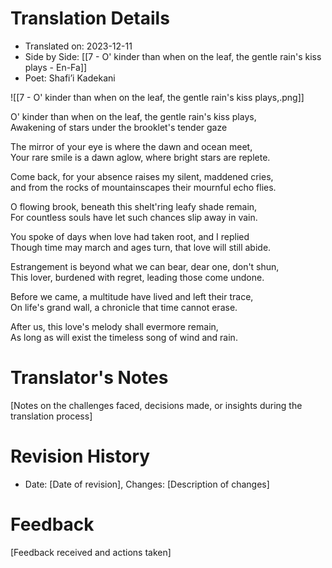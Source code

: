 # Translation Details
- Translated on: 2023-12-11    
- Side by Side: [[7 - O' kinder than when on the leaf, the gentle rain's kiss plays - En-Fa]]  
- Poet:  Shafi’i Kadekani  

![[7 - O' kinder than when on the leaf, the gentle rain's kiss plays,.png]]


O' kinder than when on the leaf, the gentle rain's kiss plays,  
Awakening of stars under the brooklet's tender gaze  

The mirror of your eye is where the dawn and ocean meet,  
Your rare smile is a dawn aglow, where bright stars are replete.  

Come back, for your absence raises my silent, maddened cries,  
and from the rocks of mountainscapes their mournful echo flies.  

O flowing brook, beneath this shelt'ring leafy shade remain,  
For countless souls have let such chances slip away in vain.  

You spoke of days when love had taken root, and I replied  
Though time may march and ages turn, that love will still abide.  

Estrangement is beyond what we can bear, dear one, don't shun,  
This lover, burdened with regret, leading those come undone.  

Before we came, a multitude have lived and left their trace,  
On life's grand wall, a chronicle that time cannot erase.  

After us, this love's melody shall evermore remain,  
As long as will exist the timeless song of wind and rain.  

# Translator's Notes
[Notes on the challenges faced, decisions made, or insights during the translation process]

# Revision History
- Date: [Date of revision], Changes: [Description of changes]

# Feedback
[Feedback received and actions taken]

